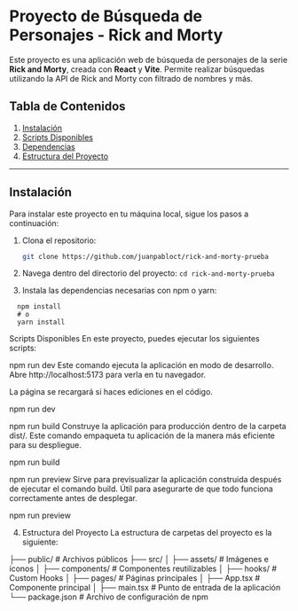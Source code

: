 # Proyecto de Búsqueda de Personajes - Rick and Morty

Este proyecto es una aplicación web de búsqueda de personajes de la serie **Rick and Morty**, creada con **React** y **Vite**. Permite realizar búsquedas utilizando la API de Rick and Morty con filtrado de nombres y más.

## Tabla de Contenidos

1. [Instalación](#instalación)
2. [Scripts Disponibles](#scripts-disponibles)
3. [Dependencias](#dependencias)
4. [Estructura del Proyecto](#estructura-del-proyecto)

---

## Instalación

Para instalar este proyecto en tu máquina local, sigue los pasos a continuación:

1. Clona el repositorio:

   ```bash
   git clone https://github.com/juanpabloct/rick-and-morty-prueba
   ```

2. Navega dentro del directorio del proyecto:
   `cd rick-and-morty-prueba`

3. Instala las dependencias necesarias con npm o yarn:

```
  npm install
  # o
  yarn install
```

Scripts Disponibles
En este proyecto, puedes ejecutar los siguientes scripts:

npm run dev
Este comando ejecuta la aplicación en modo de desarrollo. Abre http://localhost:5173 para verla en tu navegador.

La página se recargará si haces ediciones en el código.

npm run dev

npm run build
Construye la aplicación para producción dentro de la carpeta dist/. Este comando empaqueta tu aplicación de la manera más eficiente para su despliegue.

npm run build

npm run preview
Sirve para previsualizar la aplicación construida después de ejecutar el comando build. Útil para asegurarte de que todo funciona correctamente antes de desplegar.

npm run preview

4. Estructura del Proyecto
   La estructura de carpetas del proyecto es la siguiente:

├── public/ # Archivos públicos
├── src/
│ ├── assets/ # Imágenes e íconos
│ ├── components/ # Componentes reutilizables
│ ├── hooks/ # Custom Hooks
│ ├── pages/ # Páginas principales
│ ├── App.tsx # Componente principal
│ ├── main.tsx # Punto de entrada de la aplicación
└── package.json # Archivo de configuración de npm
